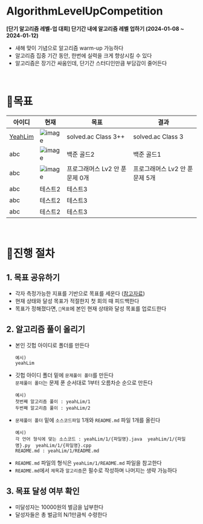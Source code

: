 # AlgorithmLevelUpCompetition
**[단기 알고리즘 레벨-업 대회] 단기간 내에 알고리즘 레벨 업하기 (2024-01-08 ~ 2024-01-12)**
- 새해 맞이 기념으로 알고리즘 warm-up 가능하다
- 알고리즘 집중 기간 동안, 한번에 실력을 크게 향상시킬 수 있다
- 알고리즘은 장기간 싸움인데, 단기간 스터디인만큼 부담감이 줄어든다

<br>

# 📌목표
|아이디|현재|목표|결과|
|------|---------|---|---|
|[YeahLim](https://github.com/YeahLim)|![image](https://github.com/YeahLim/AlgorithmLevelUpCompetition/assets/80014833/7b923f6d-6078-4109-bc19-db1ab25eb7bb)|solved.ac Class 3++|solved.ac Class 3
|abc|![image](https://github.com/YeahLim/AlgorithmLevelUpCompetition/assets/80014833/42a0347b-1b0d-405e-8bea-92a3f012da26)|백준 골드2|백준 골드1
|abc|![image](https://github.com/YeahLim/AlgorithmLevelUpCompetition/assets/80014833/06cb75ad-d25e-40fd-adab-fb5867b1bc77)|프로그래머스 Lv2 안 푼 문제 0개|프로그래머스 Lv2 안 푼 문제 5개 
|abc|테스트2|테스트3|
|abc|테스트2|테스트3|
|abc|테스트2|테스트3|



<br>



# 📌진행 절차
## 1. 목표 공유하기
- 각자 측정가능한 지표를 기반으로 목표를 세운다 ([참고자료](https://namu.wiki/w/solved.ac))
- 현재 상태와 달성 목표가 적절한지 첫 회의 때 피드백한다
- 목표가 정해졌다면, `📌목표`에 본인 현재 상태와 달성 목표를 업로드한다

## 2. 알고리즘 풀이 올리기
- 본인 깃헙 아이디로 폴더를 만든다
  ```
  예시)
  yeahLim
  ```
- 깃헙 아이디 폴더 밑에 `문제풀이 폴더`를 만든다 <br>
  `문제풀이 폴더`는 문제 푼 순서대로 1부터 오름차순 순으로 만든다
  ```
  예시)
  첫번째 알고리즘 풀이 : yeahLim/1
  두번째 알고리즘 풀이 : yeahLim/2
  ```
- `문제풀이 폴더` 밑에 `소스코드파일` 1개와 `README.md` 파일 1개를 올린다
  ```
  예시)
  각 언어 형식에 맞는 소스코드 : yeahLim/1/{파일명}.java  yeahLim/1/{파일명}.py  yeahLim/1/{파일명}.cpp
  README.md : yeahLim/1/README.md
  ```
- `README.md` 파일의 형식은 `yeahLim/1/README.md` 파일을 참고한다
- `README.md`에서 `제목`과 `알고리즘`은 필수로 작성하며 나머지는 생략 가능하다

## 3. 목표 달성 여부 확인
- 미달성자는 10000원의 벌금을 납부한다
- 달성자들은 총 벌금의 N/1만큼씩 수령한다
